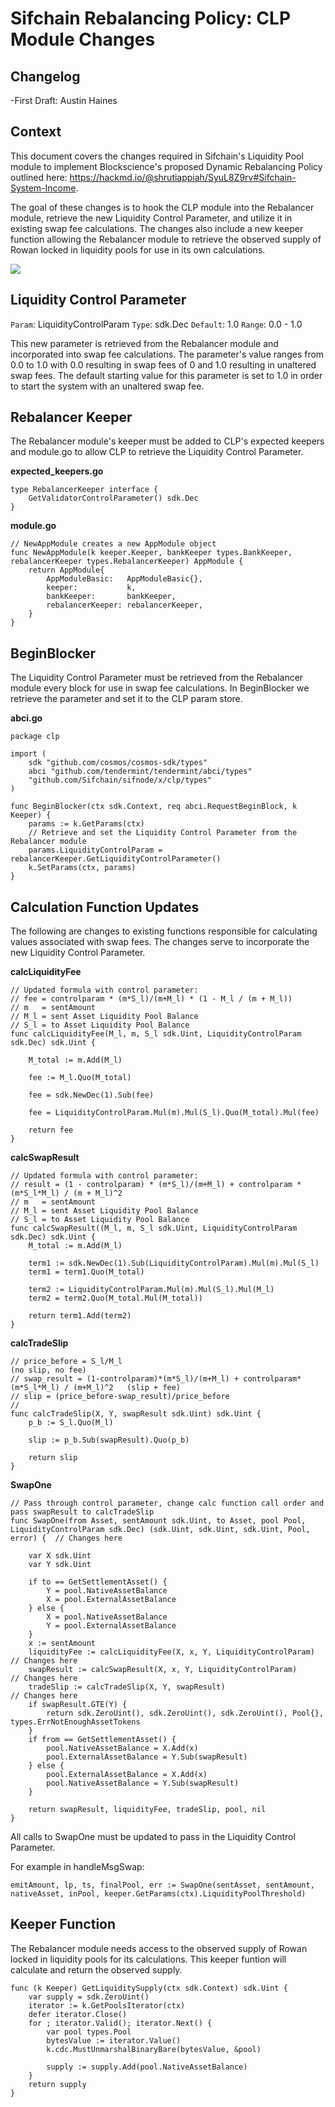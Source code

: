 # **Sifchain Rebalancing Policy: CLP Module Changes**

## Changelog
-First Draft: Austin Haines


## Context
This document covers the changes required in Sifchain's Liquidity Pool module to implement Blockscience's proposed Dynamic Rebalancing Policy outlined here: https://hackmd.io/@shrutiappiah/SyuL8Z9rv#Sifchain-System-Income. 

The goal of these changes is to hook the CLP module into the Rebalancer module, retrieve the new Liquidity Control Parameter, and utilize it in existing swap fee calculations. The changes also include a new keeper function allowing the Rebalancer module to retrieve the observed supply of Rowan locked in liquidity pools for use in its own calculations.

![](images/CLPModule/clp.png)

## Liquidity Control Parameter

`Param`: LiquidityControlParam  `Type`: sdk.Dec  `Default`: 1.0  `Range`: 0.0 - 1.0

This new parameter is retrieved from the Rebalancer module and incorporated into swap fee calculations. The parameter's value ranges from 0.0 to 1.0 with 0.0 resulting in swap fees of 0 and 1.0 resulting in unaltered swap fees. The default starting value for this parameter is set to 1.0 in order to start the system with an unaltered swap fee.

## Rebalancer Keeper

The Rebalancer module's keeper must be added to CLP's expected keepers and module.go to allow CLP to retrieve the Liquidity Control Parameter.

**expected_keepers.go**
```golang
type RebalancerKeeper interface {
    GetValidatorControlParameter() sdk.Dec
}
```

**module.go**
```golang
// NewAppModule creates a new AppModule object
func NewAppModule(k keeper.Keeper, bankKeeper types.BankKeeper, rebalancerKeeper types.RebalancerKeeper) AppModule {
	return AppModule{
		AppModuleBasic:   AppModuleBasic{},
		keeper:           k,
		bankKeeper:       bankKeeper,
        rebalancerKeeper: rebalancerKeeper,
	}
}
```

## BeginBlocker

The Liquidity Control Parameter must be retrieved from the Rebalancer module every block for use in swap fee calculations. In BeginBlocker we retrieve the parameter and set it to the CLP param store.

**abci.go**
```golang
package clp

import (
	sdk "github.com/cosmos/cosmos-sdk/types"
    abci "github.com/tendermint/tendermint/abci/types"
    "github.com/Sifchain/sifnode/x/clp/types"
)

func BeginBlocker(ctx sdk.Context, req abci.RequestBeginBlock, k Keeper) {
    params := k.GetParams(ctx)
	// Retrieve and set the Liquidity Control Parameter from the Rebalancer module
	params.LiquidityControlParam = rebalancerKeeper.GetLiquidityControlParameter()
    k.SetParams(ctx, params)
}
```

## Calculation Function Updates

The following are changes to existing functions responsible for calculating values associated with swap fees. The changes serve to incorporate the new Liquidity Control Parameter.

**calcLiquidityFee**

```golang
// Updated formula with control parameter:
// fee = controlparam * (m*S_l)/(m+M_l) * (1 - M_l / (m + M_l))
// m   = sentAmount
// M_l = sent Asset Liquidity Pool Balance
// S_l = to Asset Liquidity Pool Balance
func calcLiquidityFee(M_l, m, S_l sdk.Uint, LiquidityControlParam sdk.Dec) sdk.Uint {

    M_total := m.Add(M_l)

    fee := M_l.Quo(M_total)

    fee = sdk.NewDec(1).Sub(fee)

    fee = LiquidityControlParam.Mul(m).Mul(S_l).Quo(M_total).Mul(fee)

    return fee
}
```

**calcSwapResult**

```golang
// Updated formula with control parameter:
// result = (1 - controlparam) * (m*S_l)/(m+M_l) + controlparam * (m*S_l*M_l) / (m + M_l)^2
// m   = sentAmount
// M_l = sent Asset Liquidity Pool Balance
// S_l = to Asset Liquidity Pool Balance
func calcSwapResult((M_l, m, S_l sdk.Uint, LiquidityControlParam sdk.Dec) sdk.Uint {
    M_total := m.Add(M_l)

    term1 := sdk.NewDec(1).Sub(LiquidityControlParam).Mul(m).Mul(S_l)
    term1 = term1.Quo(M_total)

    term2 := LiquidityControlParam.Mul(m).Mul(S_l).Mul(M_l)
    term2 = term2.Quo(M_total.Mul(M_total))

    return term1.Add(term2)
}
```

**calcTradeSlip**

```golang
// price_before = S_l/M_l                                                                  (no slip, no fee)
// swap_result = (1-controlparam)*(m*S_l)/(m+M_l) + controlparam*(m*S_l*M_l) / (m+M_l)^2   (slip + fee)
// slip = (price_before-swap_result)/price_before
//
func calcTradeSlip(X, Y, swapResult sdk.Uint) sdk.Uint {
    p_b := S_l.Quo(M_l)
    
    slip := p_b.Sub(swapResult).Quo(p_b)

	return slip
}
```

**SwapOne**

```golang
// Pass through control parameter, change calc function call order and pass swapResult to calcTradeSlip
func SwapOne(from Asset, sentAmount sdk.Uint, to Asset, pool Pool, LiquidityControlParam sdk.Dec) (sdk.Uint, sdk.Uint, sdk.Uint, Pool, error) {  // Changes here

	var X sdk.Uint
	var Y sdk.Uint

	if to == GetSettlementAsset() {
		Y = pool.NativeAssetBalance
		X = pool.ExternalAssetBalance
	} else {
		X = pool.NativeAssetBalance
		Y = pool.ExternalAssetBalance
	}
	x := sentAmount
    liquidityFee := calcLiquidityFee(X, x, Y, LiquidityControlParam)           // Changes here
    swapResult := calcSwapResult(X, x, Y, LiquidityControlParam)               // Changes here
	tradeSlip := calcTradeSlip(X, Y, swapResult)                               // Changes here
	if swapResult.GTE(Y) {
		return sdk.ZeroUint(), sdk.ZeroUint(), sdk.ZeroUint(), Pool{}, types.ErrNotEnoughAssetTokens
	}
	if from == GetSettlementAsset() {
		pool.NativeAssetBalance = X.Add(x)
		pool.ExternalAssetBalance = Y.Sub(swapResult)
	} else {
		pool.ExternalAssetBalance = X.Add(x)
		pool.NativeAssetBalance = Y.Sub(swapResult)
	}

	return swapResult, liquidityFee, tradeSlip, pool, nil
}
```

All calls to SwapOne must be updated to pass in the Liquidity Control Parameter. 

For example in handleMsgSwap: 
```golang
emitAmount, lp, ts, finalPool, err := SwapOne(sentAsset, sentAmount, nativeAsset, inPool, keeper.GetParams(ctx).LiquidityPoolThreshold)
```

## Keeper Function

The Rebalancer module needs access to the observed supply of Rowan locked in liquidity pools for its calculations. This keeper funtion will calculate and return the observed supply.

```golang
func (k Keeper) GetLiquiditySupply(ctx sdk.Context) sdk.Uint {
   	var supply = sdk.ZeroUint()
	iterator := k.GetPoolsIterator(ctx)
	defer iterator.Close()
	for ; iterator.Valid(); iterator.Next() {
		var pool types.Pool
		bytesValue := iterator.Value()
		k.cdc.MustUnmarshalBinaryBare(bytesValue, &pool)

        supply := supply.Add(pool.NativeAssetBalance)
	}
	return supply
}
```

